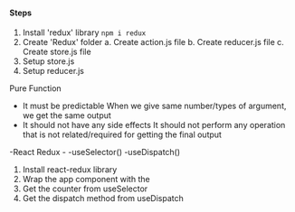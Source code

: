 #### Steps
1. Install 'redux' library  `npm i redux`
2. Create 'Redux' folder
    a. Create action.js file
    b. Create reducer.js file
    c. Create store.js file
3. Setup store.js
4. Setup reducer.js

Pure Function
- It must be predictable
    When we give same number/types of argument, we get the same output
- It should not have any side effects
    It should not perform any operation that is not related/required for getting the final output

-React Redux
 -<Provider>
 -useSelector()
 -useDispatch()
1. Install react-redux library
2. Wrap the app component with the <Provider>
3. Get the counter from useSelector
4. Get the dispatch method from useDispatch